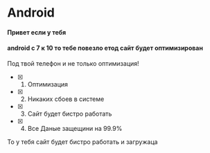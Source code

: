 # Android

#### Привет если у тебя 
#### android с 7 к 10 то тебе повезло етод сайт будет оптимизирован
Под твой телефон и не только оптимизация!

- [x] 1. Оптимизация
- [x] 2. Никаких сбоев в системе
- [x] 3. Сайт будет бистро работать
- [x] 4. Все Даные защещини на 99.9%

То у тебя сайт будет бистро работать и загружаца
